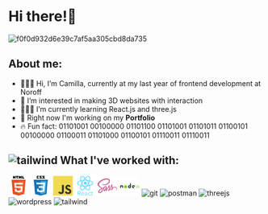 <h1>Hi there!👋</h1>

![f0f0d932d6e39c7af5aa305cbd8da735](https://user-images.githubusercontent.com/69843303/148256993-1f204ce3-71df-4d9c-ac38-04b44826864e.gif)

<h2>About me:</h2>

- 👩🏼‍💻 Hi, I’m Camilla, currently at my last year of frontend development at Noroff
- 👀 I’m interested in making 3D websites with interaction
- 👩🏼‍🎓 I’m currently learning React.js and three.js
- 🎨 Right now I'm working on my <b>Portfolio</b>
- 🔥 Fun fact: 01101001 00100000 01101100 01101001 01101011 01100101 00100000 01100011 01101000 01100101 01110011 01110011

<h2 align="left"><img src="https://user-images.githubusercontent.com/69843303/148216441-f6d2ca93-34ba-4082-a4ef-4c299a802c81.gif" alt="tailwind" width="40" height="40" style="max-width: 100%;"> What I've worked with:</h2>
<p align="left"><img src="https://raw.githubusercontent.com/devicons/devicon/master/icons/html5/html5-original-wordmark.svg" alt="html5" width="40" height="40" style="max-width: 100%;">
  <img src="https://raw.githubusercontent.com/devicons/devicon/master/icons/css3/css3-original-wordmark.svg" alt="css3" width="40" height="40" style="max-width: 100%;">
  <img src="https://raw.githubusercontent.com/devicons/devicon/master/icons/javascript/javascript-original.svg" alt="javascript" width="40" height="40" style="max-width: 100%;">
  <img src="https://raw.githubusercontent.com/devicons/devicon/master/icons/react/react-original-wordmark.svg" alt="react" width="40" height="40" style="max-width: 100%;">
  <img src="https://raw.githubusercontent.com/devicons/devicon/master/icons/sass/sass-original.svg" alt="sass" width="40" height="40" style="max-width: 100%;">
  <img src="https://raw.githubusercontent.com/devicons/devicon/master/icons/nodejs/nodejs-original-wordmark.svg" alt="nodejs" width="40" height="40" style="max-width: 100%;">
  <img src="https://camo.githubusercontent.com/fbfcb9e3dc648adc93bef37c718db16c52f617ad055a26de6dc3c21865c3321d/68747470733a2f2f7777772e766563746f726c6f676f2e7a6f6e652f6c6f676f732f6769742d73636d2f6769742d73636d2d69636f6e2e737667" alt="git" width="40" height="40" style="max-width: 100%;">
  <img src="https://camo.githubusercontent.com/93b32389bf746009ca2370de7fe06c3b5146f4c99d99df65994f9ced0ba41685/68747470733a2f2f7777772e766563746f726c6f676f2e7a6f6e652f6c6f676f732f676574706f73746d616e2f676574706f73746d616e2d69636f6e2e737667" alt="postman" width="40" height="40" style="max-width: 100%;">
  <img src="https://aws1.discourse-cdn.com/standard17/uploads/threejs/original/2X/b/be2f75f72751c11cbe1593c69a99a52900bf12cb.svg" alt="threejs" width="40" height="40" style="max-width: 100%;">
   <img src="https://upload.wikimedia.org/wikipedia/commons/thumb/9/98/WordPress_blue_logo.svg/1024px-WordPress_blue_logo.svg.png" alt="wordpress" width="40" height="40" style="max-width: 100%;">
 <img src="https://upload.wikimedia.org/wikipedia/commons/thumb/d/d5/Tailwind_CSS_Logo.svg/2048px-Tailwind_CSS_Logo.svg.png" alt="tailwind" width="40" height="40" style="max-width: 100%;">
</p>
